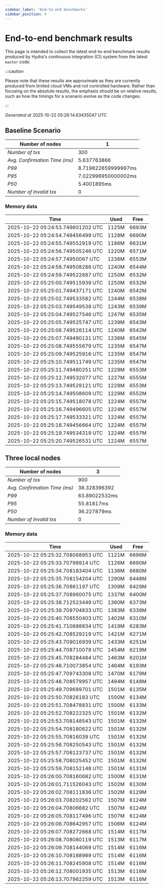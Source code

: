 ```yaml
--- 
sidebar_label: 'End-to-end benchmarks' 
sidebar_position: 4 
--- 
```


# End-to-end benchmark results 

This page is intended to collect the latest end-to-end benchmark  results produced by Hydra's continuous integration (CI) system from  the latest `master` code.

:::caution

Please note that these results are approximate  as they are currently produced from limited cloud VMs and not controlled hardware.  Rather than focusing on the absolute results,   the emphasis should be on relative results,  such as how the timings for a scenario evolve as the code changes.

:::

_Generated at_  2025-10-22 05:26:14.63435047 UTC


## Baseline Scenario



| Number of nodes |  1 | 
| -- | -- |
| _Number of txs_ | 300 |
| _Avg. Confirmation Time (ms)_ | 5.637763866 |
| _P99_ | 8.719822659999997ms |
| _P95_ | 7.022996950000002ms |
| _P50_ | 5.4001895ms |
| _Number of Invalid txs_ | 0 |
      

### Memory data 

 | Time | Used | Free | 
|------------------------------------|------|------|
 | 2025-10-22 05:24:53.749601202 UTC | 1125M | 6693M | 
 | 2025-10-22 05:24:54.749456499 UTC | 1128M | 6690M | 
 | 2025-10-22 05:24:55.749552919 UTC | 1186M | 6631M | 
 | 2025-10-22 05:24:56.749505246 UTC | 1220M | 6571M | 
 | 2025-10-22 05:24:57.74950067 UTC | 1236M | 6553M | 
 | 2025-10-22 05:24:58.749508286 UTC | 1240M | 6544M | 
 | 2025-10-22 05:24:59.749522687 UTC | 1250M | 6532M | 
 | 2025-10-22 05:25:00.749515939 UTC | 1250M | 6532M | 
 | 2025-10-22 05:25:01.749437171 UTC | 1240M | 6542M | 
 | 2025-10-22 05:25:02.749533582 UTC | 1244M | 6538M | 
 | 2025-10-22 05:25:03.749549538 UTC | 1243M | 6539M | 
 | 2025-10-22 05:25:04.749527546 UTC | 1247M | 6535M | 
 | 2025-10-22 05:25:05.749525747 UTC | 1239M | 6543M | 
 | 2025-10-22 05:25:06.749526114 UTC | 1240M | 6542M | 
 | 2025-10-22 05:25:07.749490131 UTC | 1236M | 6545M | 
 | 2025-10-22 05:25:08.749555679 UTC | 1235M | 6547M | 
 | 2025-10-22 05:25:09.749525916 UTC | 1235M | 6547M | 
 | 2025-10-22 05:25:10.749511749 UTC | 1235M | 6547M | 
 | 2025-10-22 05:25:11.749480251 UTC | 1229M | 6553M | 
 | 2025-10-22 05:25:12.749532077 UTC | 1227M | 6555M | 
 | 2025-10-22 05:25:13.749529121 UTC | 1228M | 6553M | 
 | 2025-10-22 05:25:14.749508609 UTC | 1229M | 6552M | 
 | 2025-10-22 05:25:15.749518078 UTC | 1224M | 6557M | 
 | 2025-10-22 05:25:16.749496605 UTC | 1224M | 6557M | 
 | 2025-10-22 05:25:17.749533321 UTC | 1224M | 6557M | 
 | 2025-10-22 05:25:18.749456664 UTC | 1224M | 6557M | 
 | 2025-10-22 05:25:19.749534319 UTC | 1224M | 6557M | 
 | 2025-10-22 05:25:20.749526531 UTC | 1224M | 6557M | 


## Three local nodes



| Number of nodes |  3 | 
| -- | -- |
| _Number of txs_ | 900 |
| _Avg. Confirmation Time (ms)_ | 38.328396392 |
| _P99_ | 63.89022532ms |
| _P95_ | 55.81817ms |
| _P50_ | 36.227879ms |
| _Number of Invalid txs_ | 0 |
      

### Memory data 

 | Time | Used | Free | 
|------------------------------------|------|------|
 | 2025-10-22 05:25:32.708068953 UTC | 1121M | 6696M | 
 | 2025-10-22 05:25:33.70796914 UTC | 1126M | 6690M | 
 | 2025-10-22 05:25:34.708183404 UTC | 1136M | 6680M | 
 | 2025-10-22 05:25:35.708154204 UTC | 1290M | 6448M | 
 | 2025-10-22 05:25:36.70861197 UTC | 1309M | 6429M | 
 | 2025-10-22 05:25:37.708960075 UTC | 1337M | 6400M | 
 | 2025-10-22 05:25:38.712523449 UTC | 1360M | 6373M | 
 | 2025-10-22 05:25:39.709704833 UTC | 1383M | 6339M | 
 | 2025-10-22 05:25:40.708550403 UTC | 1402M | 6310M | 
 | 2025-10-22 05:25:41.710888834 UTC | 1419M | 6283M | 
 | 2025-10-22 05:25:42.708529219 UTC | 1421M | 6271M | 
 | 2025-10-22 05:25:43.709016939 UTC | 1433M | 6251M | 
 | 2025-10-22 05:25:44.708710078 UTC | 1454M | 6219M | 
 | 2025-10-22 05:25:45.708284484 UTC | 1463M | 6201M | 
 | 2025-10-22 05:25:46.710073854 UTC | 1464M | 6193M | 
 | 2025-10-22 05:25:47.709743308 UTC | 1470M | 6179M | 
 | 2025-10-22 05:25:48.708579957 UTC | 1494M | 6148M | 
 | 2025-10-22 05:25:49.709689701 UTC | 1501M | 6135M | 
 | 2025-10-22 05:25:50.70826183 UTC | 1500M | 6134M | 
 | 2025-10-22 05:25:51.708478831 UTC | 1500M | 6133M | 
 | 2025-10-22 05:25:52.708222325 UTC | 1501M | 6132M | 
 | 2025-10-22 05:25:53.708148543 UTC | 1501M | 6132M | 
 | 2025-10-22 05:25:54.708180622 UTC | 1501M | 6132M | 
 | 2025-10-22 05:25:55.70816039 UTC | 1501M | 6132M | 
 | 2025-10-22 05:25:56.708250543 UTC | 1501M | 6132M | 
 | 2025-10-22 05:25:57.708123737 UTC | 1501M | 6132M | 
 | 2025-10-22 05:25:58.708025452 UTC | 1501M | 6132M | 
 | 2025-10-22 05:25:59.708152148 UTC | 1501M | 6131M | 
 | 2025-10-22 05:26:00.708160682 UTC | 1500M | 6131M | 
 | 2025-10-22 05:26:01.711526043 UTC | 1502M | 6130M | 
 | 2025-10-22 05:26:02.708111836 UTC | 1502M | 6129M | 
 | 2025-10-22 05:26:03.708202562 UTC | 1507M | 6124M | 
 | 2025-10-22 05:26:04.70806682 UTC | 1507M | 6124M | 
 | 2025-10-22 05:26:05.708117496 UTC | 1507M | 6124M | 
 | 2025-10-22 05:26:06.708642957 UTC | 1506M | 6124M | 
 | 2025-10-22 05:26:07.708272668 UTC | 1514M | 6117M | 
 | 2025-10-22 05:26:08.708080119 UTC | 1513M | 6117M | 
 | 2025-10-22 05:26:09.708144069 UTC | 1514M | 6116M | 
 | 2025-10-22 05:26:10.708188989 UTC | 1514M | 6116M | 
 | 2025-10-22 05:26:11.708245908 UTC | 1514M | 6116M | 
 | 2025-10-22 05:26:12.708001935 UTC | 1513M | 6116M | 
 | 2025-10-22 05:26:13.707962259 UTC | 1513M | 6116M | 

